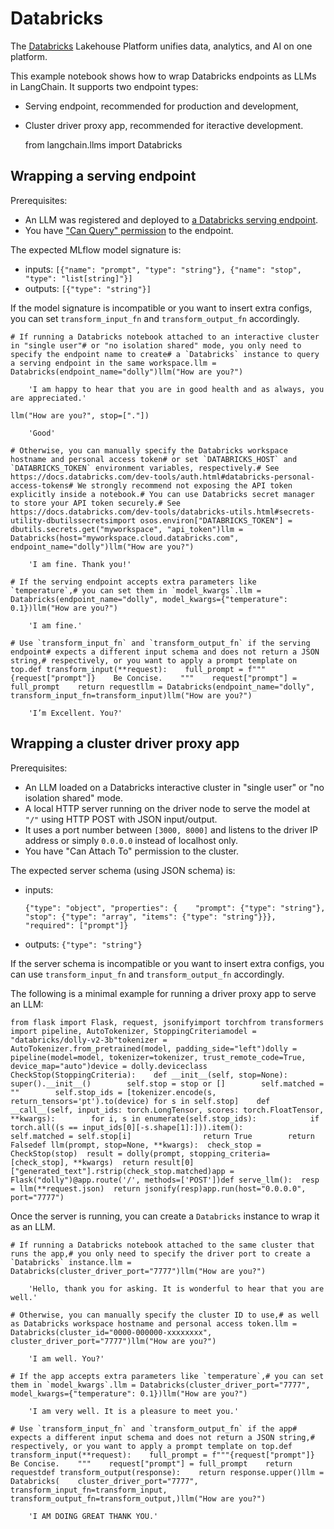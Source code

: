 Databricks
==========

The [Databricks](https://www.databricks.com/) Lakehouse Platform unifies data, analytics, and AI on one platform.

This example notebook shows how to wrap Databricks endpoints as LLMs in LangChain. It supports two endpoint types:

*   Serving endpoint, recommended for production and development,
*   Cluster driver proxy app, recommended for iteractive development.

    from langchain.llms import Databricks

Wrapping a serving endpoint[](#wrapping-a-serving-endpoint "Direct link to Wrapping a serving endpoint")
---------------------------------------------------------------------------------------------------------

Prerequisites:

*   An LLM was registered and deployed to [a Databricks serving endpoint](https://docs.databricks.com/machine-learning/model-serving/index.html).
*   You have ["Can Query" permission](https://docs.databricks.com/security/auth-authz/access-control/serving-endpoint-acl.html) to the endpoint.

The expected MLflow model signature is:

*   inputs: `[{"name": "prompt", "type": "string"}, {"name": "stop", "type": "list[string]"}]`
*   outputs: `[{"type": "string"}]`

If the model signature is incompatible or you want to insert extra configs, you can set `transform_input_fn` and `transform_output_fn` accordingly.

    # If running a Databricks notebook attached to an interactive cluster in "single user"# or "no isolation shared" mode, you only need to specify the endpoint name to create# a `Databricks` instance to query a serving endpoint in the same workspace.llm = Databricks(endpoint_name="dolly")llm("How are you?")

        'I am happy to hear that you are in good health and as always, you are appreciated.'

    llm("How are you?", stop=["."])

        'Good'

    # Otherwise, you can manually specify the Databricks workspace hostname and personal access token# or set `DATABRICKS_HOST` and `DATABRICKS_TOKEN` environment variables, respectively.# See https://docs.databricks.com/dev-tools/auth.html#databricks-personal-access-tokens# We strongly recommend not exposing the API token explicitly inside a notebook.# You can use Databricks secret manager to store your API token securely.# See https://docs.databricks.com/dev-tools/databricks-utils.html#secrets-utility-dbutilssecretsimport osos.environ["DATABRICKS_TOKEN"] = dbutils.secrets.get("myworkspace", "api_token")llm = Databricks(host="myworkspace.cloud.databricks.com", endpoint_name="dolly")llm("How are you?")

        'I am fine. Thank you!'

    # If the serving endpoint accepts extra parameters like `temperature`,# you can set them in `model_kwargs`.llm = Databricks(endpoint_name="dolly", model_kwargs={"temperature": 0.1})llm("How are you?")

        'I am fine.'

    # Use `transform_input_fn` and `transform_output_fn` if the serving endpoint# expects a different input schema and does not return a JSON string,# respectively, or you want to apply a prompt template on top.def transform_input(**request):    full_prompt = f"""{request["prompt"]}    Be Concise.    """    request["prompt"] = full_prompt    return requestllm = Databricks(endpoint_name="dolly", transform_input_fn=transform_input)llm("How are you?")

        'I’m Excellent. You?'

Wrapping a cluster driver proxy app[](#wrapping-a-cluster-driver-proxy-app "Direct link to Wrapping a cluster driver proxy app")
---------------------------------------------------------------------------------------------------------------------------------

Prerequisites:

*   An LLM loaded on a Databricks interactive cluster in "single user" or "no isolation shared" mode.
*   A local HTTP server running on the driver node to serve the model at `"/"` using HTTP POST with JSON input/output.
*   It uses a port number between `[3000, 8000]` and listens to the driver IP address or simply `0.0.0.0` instead of localhost only.
*   You have "Can Attach To" permission to the cluster.

The expected server schema (using JSON schema) is:

*   inputs:
    
        {"type": "object", "properties": {    "prompt": {"type": "string"},     "stop": {"type": "array", "items": {"type": "string"}}},  "required": ["prompt"]}
    
*   outputs: `{"type": "string"}`

If the server schema is incompatible or you want to insert extra configs, you can use `transform_input_fn` and `transform_output_fn` accordingly.

The following is a minimal example for running a driver proxy app to serve an LLM:

    from flask import Flask, request, jsonifyimport torchfrom transformers import pipeline, AutoTokenizer, StoppingCriteriamodel = "databricks/dolly-v2-3b"tokenizer = AutoTokenizer.from_pretrained(model, padding_side="left")dolly = pipeline(model=model, tokenizer=tokenizer, trust_remote_code=True, device_map="auto")device = dolly.deviceclass CheckStop(StoppingCriteria):    def __init__(self, stop=None):        super().__init__()        self.stop = stop or []        self.matched = ""        self.stop_ids = [tokenizer.encode(s, return_tensors='pt').to(device) for s in self.stop]    def __call__(self, input_ids: torch.LongTensor, scores: torch.FloatTensor, **kwargs):        for i, s in enumerate(self.stop_ids):            if torch.all((s == input_ids[0][-s.shape[1]:])).item():                self.matched = self.stop[i]                return True        return Falsedef llm(prompt, stop=None, **kwargs):  check_stop = CheckStop(stop)  result = dolly(prompt, stopping_criteria=[check_stop], **kwargs)  return result[0]["generated_text"].rstrip(check_stop.matched)app = Flask("dolly")@app.route('/', methods=['POST'])def serve_llm():  resp = llm(**request.json)  return jsonify(resp)app.run(host="0.0.0.0", port="7777")

Once the server is running, you can create a `Databricks` instance to wrap it as an LLM.

    # If running a Databricks notebook attached to the same cluster that runs the app,# you only need to specify the driver port to create a `Databricks` instance.llm = Databricks(cluster_driver_port="7777")llm("How are you?")

        'Hello, thank you for asking. It is wonderful to hear that you are well.'

    # Otherwise, you can manually specify the cluster ID to use,# as well as Databricks workspace hostname and personal access token.llm = Databricks(cluster_id="0000-000000-xxxxxxxx", cluster_driver_port="7777")llm("How are you?")

        'I am well. You?'

    # If the app accepts extra parameters like `temperature`,# you can set them in `model_kwargs`.llm = Databricks(cluster_driver_port="7777", model_kwargs={"temperature": 0.1})llm("How are you?")

        'I am very well. It is a pleasure to meet you.'

    # Use `transform_input_fn` and `transform_output_fn` if the app# expects a different input schema and does not return a JSON string,# respectively, or you want to apply a prompt template on top.def transform_input(**request):    full_prompt = f"""{request["prompt"]}    Be Concise.    """    request["prompt"] = full_prompt    return requestdef transform_output(response):    return response.upper()llm = Databricks(    cluster_driver_port="7777",    transform_input_fn=transform_input,    transform_output_fn=transform_output,)llm("How are you?")

        'I AM DOING GREAT THANK YOU.'